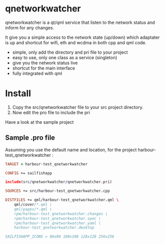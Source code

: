 # qnetworkwatcher
qnetworkwatcher is a qt/qml service that listen to the network status and inform for any changes.

It give you a simple access to the network state (up/down) which adaptater is up and shortcut for wifi, eth and wcdma in both cpp and qml code.

* simple, only add the directory and pri file to your project
* easy to use, only one class as a service (singleton)
* give you the network status live
* shortcut for the main interface
* fully integrated with qml

Install
==================

1. Copy the src/qnetworkwatcher file to your src project directory.
2. Now edit the pro file to include the pri

Have a look at the sample project

Sample .pro file
------------------
Assuming you use the default name and location, for the project harbour-test_qnetworkwatcher :

```pro
TARGET = harbour-test_qnetworkwatcher

CONFIG += sailfishapp

include(src/qnetworkwatcher/qnetworkwatcher.pri)

SOURCES += src/harbour-test_qnetworkwatcher.cpp

DISTFILES += qml/harbour-test_qnetworkwatcher.qml \
    qml/cover/*.qml \
    qml/pages/*.qml \
    rpm/harbour-test_qnetworkwatcher.changes \
    rpm/harbour-test_qnetworkwatcher.spec \
    rpm/harbour-test_qnetworkwatcher.yaml \
    harbour-test_qnetworkwatcher.desktop 

SAILFISHAPP_ICONS = 86x86 108x108 128x128 256x256
```
